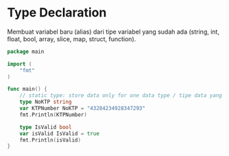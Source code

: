 # Type Declaration

Membuat variabel baru (alias) dari tipe variabel yang sudah ada (string, int, float, bool, array, slice, map, struct, function).

```go
package main

import (
	"fmt"
)

func main() {
	// static type: store data only for one data type / tipe data yang tidak dapat diubah.
	type NoKTP string
	var KTPNumber NoKTP = "43284234928347293"
	fmt.Println(KTPNumber)

	type IsValid bool
	var isValid IsValid = true
	fmt.Println(isValid)
}
```
